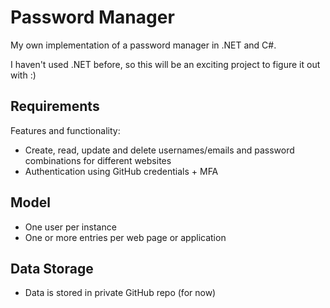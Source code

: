 # Password Manager
My own implementation of a password manager in .NET and C#.

I haven't used .NET before, so this will be an exciting project to figure it out with :)

## Requirements
Features and functionality:
- Create, read, update and delete usernames/emails and password combinations for different websites
- Authentication using GitHub credentials + MFA

## Model
- One user per instance
- One or more entries per web page or application

## Data Storage
- Data is stored in private GitHub repo (for now)

